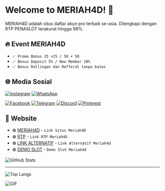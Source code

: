 # Welcome to MERIAH4D! 👋

MERIAH4D adalah situs daftar akun pro terbaik se-asia. Dilengkapi dengan RTP PENASLOT terakurat hingga 98%.

## 🔥 Event MERIAH4D
- `✅ Promo Bonus 25 +25 / 50 + 50`
- `✅ Bonus Deposit 5% / New Member 10%`
- `✅ Bonus Rollingan dan Refferal tanpa batas`

## 🌐 Media Sosial
  [![Instagram](https://img.shields.io/badge/Instagram-E4405F?style=flat&logo=instagram&logoColor=white)](https://www.instagram.com/username) [![WhatsApp](https://img.shields.io/badge/WhatsApp-25D366?style=flat&logo=whatsapp&logoColor=white)](https://api.whatsapp.com/send/?phone=6283153367054&text&type=phone_number&app_absent=0) 

[![Facebook](https://img.shields.io/badge/Facebook-1877F2?style=flat&logo=facebook&logoColor=white)](https://www.facebook.com/groups/354994626018697) [![Telegram](https://img.shields.io/badge/Telegram-0088CC?style=flat&logo=telegram&logoColor=white)](https://t.ly/virallllll) [![Discord](https://img.shields.io/badge/Discord-7289DA?style=flat&logo=discord&logoColor=white)](https://discord.com/users/lussy520) [![Pinterest](https://img.shields.io/badge/Pinterest-E60023?style=flat&logo=pinterest&logoColor=white)](https://www.pinterest.com/Penaslot_/)

## 🎨 Website
- `🟢` [MERIAH4D]() - `Link Situs Meriah4D`
- `🟢` [RTP]() - `Link RTP Meriah4D`
- `🟢` [LINK ALTERNATIF]() - `Link Alternatif Meriah4d`
- `🟢` [DEMO SLOT]() - `Demo Slot Meriah4d`
  
![GitHub Stats](https://github-readme-stats.vercel.app/api?username=yourusername&show_icons=true&hide_title=true)
<hr/>

![Top Langs](https://github-readme-stats.vercel.app/api/top-langs/?username=yourusername&layout=compact)

![GIF](https://inigambarku.com/PENASLOT/gif-bonus.gif)
